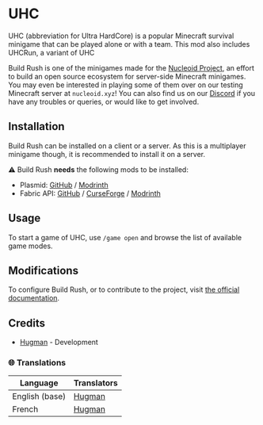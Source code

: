 # UHC

UHC (abbreviation for Ultra HardCore) is a popular Minecraft survival minigame that can be played alone or with a team.
This mod also includes UHCRun, a variant of UHC 

Build Rush is one of the minigames made for the [Nucleoid Project](https://nucleoid.xyz/), an effort to build an open source ecosystem for server-side Minecraft minigames.
You may even be interested in playing some of them over on our testing Minecraft server at `nucleoid.xyz`!
You can also find us on our [Discord](https://nucleoid.xyz/discord) if you have any troubles or queries, or would like to get involved.

## Installation

Build Rush can be installed on a client or a server. As this is a multiplayer minigame though, it is recommended to install it on a server.

⚠ Build Rush **needs** the following mods to be installed:
- Plasmid: [GitHub](https://github.com/NucleoidMC/plasmid) / [Modrinth](https://modrinth.com/mod/plasmid)
- Fabric API: [GitHub](https://github.com/FabricMC/fabric) / [CurseForge](https://www.curseforge.com/minecraft/mc-mods/fabric-api) / [Modrinth](https://modrinth.com/mod/fabric-api)

## Usage

To start a game of UHC, use `/game open` and browse the list of available game modes.

## Modifications

To configure Build Rush, or to contribute to the project, visit [the official documentation](https://docs.nucleoid.xyz/uhc/).

## Credits

- [Hugman](https://github.com/Hugman76) - Development

### 🌐 Translations
| Language       | Translators                           |
|----------------|---------------------------------------|
| English (base) | [Hugman](https://github.com/Hugman76) |
| French         | [Hugman](https://github.com/Hugman76) |